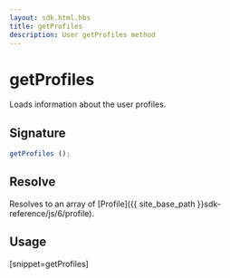 ```yaml
---
layout: sdk.html.hbs
title: getProfiles
description: User getProfiles method
---
```


# getProfiles

Loads information about the user profiles.

## Signature

```js
getProfiles ();
```

## Resolve

Resolves to an array of [Profile]({{ site_base_path }}sdk-reference/js/6/profile).

## Usage

[snippet=getProfiles]
